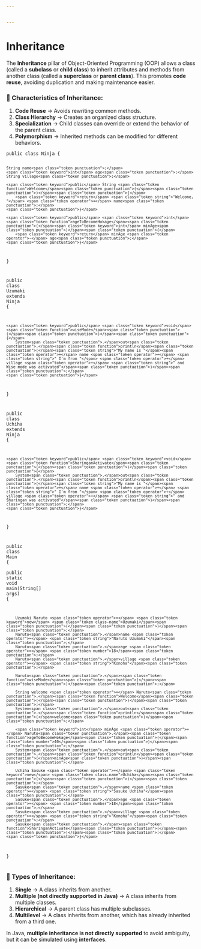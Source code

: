 ```yaml
---


---
```


<h1 id="inheritance">Inheritance</h1>
<p>The <strong>Inheritance</strong> pillar of Object-Oriented Programming (OOP) allows a class (called a <strong>subclass</strong> or <strong>child class</strong>) to inherit attributes and methods from another class (called a <strong>superclass</strong> or <strong>parent class</strong>). This promotes <strong>code reuse</strong>, avoiding duplication and making maintenance easier.</p>
<h3 id="🔹-characteristics-of-inheritance">🔹 Characteristics of Inheritance:</h3>
<ol>
<li><strong>Code Reuse</strong> → Avoids rewriting common methods.</li>
<li><strong>Class Hierarchy</strong> → Creates an organized class structure.</li>
<li><strong>Specialization</strong> → Child classes can override or extend the behavior of the parent class.</li>
<li><strong>Polymorphism</strong> → Inherited methods can be modified for different behaviors.</li>
</ol>
<pre class=" language-java"><code class="prism  language-java"><span class="token keyword">public</span> <span class="token keyword">class</span> <span class="token class-name">Ninja</span> <span class="token punctuation">{</span>  
  
    String name<span class="token punctuation">;</span>  
    <span class="token keyword">int</span> age<span class="token punctuation">;</span>  
    String village<span class="token punctuation">;</span>  
  
    <span class="token keyword">public</span> String <span class="token function">Welcome</span><span class="token punctuation">(</span><span class="token punctuation">)</span><span class="token punctuation">{</span>  
        <span class="token keyword">return</span> <span class="token string">"Welcome, "</span> <span class="token operator">+</span> name<span class="token punctuation">;</span>  
    <span class="token punctuation">}</span>  
  
    <span class="token keyword">public</span> <span class="token keyword">int</span> <span class="token function">ageToBecomeHokage</span><span class="token punctuation">(</span><span class="token keyword">int</span> minAge<span class="token punctuation">)</span><span class="token punctuation">{</span>  
        <span class="token keyword">return</span> minAge <span class="token operator">-</span> age<span class="token punctuation">;</span>  
    <span class="token punctuation">}</span>  
<span class="token punctuation">}</span>

<span class="token keyword">public</span> <span class="token keyword">class</span> <span class="token class-name">Uzumaki</span> <span class="token keyword">extends</span> <span class="token class-name">Ninja</span> <span class="token punctuation">{</span>  
  
    <span class="token keyword">public</span> <span class="token keyword">void</span> <span class="token function">wiseMode</span><span class="token punctuation">(</span><span class="token punctuation">)</span><span class="token punctuation">{</span>  
        System<span class="token punctuation">.</span>out<span class="token punctuation">.</span><span class="token function">println</span><span class="token punctuation">(</span><span class="token string">"My name is "</span><span class="token operator">+</span> name <span class="token operator">+</span> <span class="token string">" I'm from "</span> <span class="token operator">+</span> village <span class="token operator">+</span> <span class="token string">" and Wise mode was activated"</span><span class="token punctuation">)</span><span class="token punctuation">;</span>  
    <span class="token punctuation">}</span>  
<span class="token punctuation">}</span>

<span class="token keyword">public</span> <span class="token keyword">class</span> <span class="token class-name">Uchiha</span> <span class="token keyword">extends</span> <span class="token class-name">Ninja</span> <span class="token punctuation">{</span>  
  
    <span class="token keyword">public</span> <span class="token keyword">void</span> <span class="token function">SharinganActivate</span><span class="token punctuation">(</span><span class="token punctuation">)</span><span class="token punctuation">{</span>  
        System<span class="token punctuation">.</span>out<span class="token punctuation">.</span><span class="token function">println</span><span class="token punctuation">(</span><span class="token string">"My name is "</span><span class="token operator">+</span> name <span class="token operator">+</span> <span class="token string">" I'm from "</span> <span class="token operator">+</span> village <span class="token operator">+</span> <span class="token string">" and Sharingan was activated"</span><span class="token punctuation">)</span><span class="token punctuation">;</span>  
    <span class="token punctuation">}</span>  
<span class="token punctuation">}</span>


<span class="token keyword">public</span> <span class="token keyword">class</span> <span class="token class-name">Main</span> <span class="token punctuation">{</span>  
    <span class="token keyword">public</span> <span class="token keyword">static</span> <span class="token keyword">void</span> <span class="token function">main</span><span class="token punctuation">(</span>String<span class="token punctuation">[</span><span class="token punctuation">]</span> args<span class="token punctuation">)</span> <span class="token punctuation">{</span>  
  
        Uzumaki Naruto <span class="token operator">=</span> <span class="token keyword">new</span> <span class="token class-name">Uzumaki</span><span class="token punctuation">(</span><span class="token punctuation">)</span><span class="token punctuation">;</span>  
        Naruto<span class="token punctuation">.</span>name <span class="token operator">=</span> <span class="token string">"Naruto Uzumaki"</span><span class="token punctuation">;</span>  
        Naruto<span class="token punctuation">.</span>age <span class="token operator">=</span> <span class="token number">18</span><span class="token punctuation">;</span>  
        Naruto<span class="token punctuation">.</span>village <span class="token operator">=</span> <span class="token string">"Konoha"</span><span class="token punctuation">;</span>  
  
        Naruto<span class="token punctuation">.</span><span class="token function">wiseMode</span><span class="token punctuation">(</span><span class="token punctuation">)</span><span class="token punctuation">;</span>  
  
        String welcome <span class="token operator">=</span> Naruto<span class="token punctuation">.</span><span class="token function">Welcome</span><span class="token punctuation">(</span><span class="token punctuation">)</span><span class="token punctuation">;</span>  
        System<span class="token punctuation">.</span>out<span class="token punctuation">.</span><span class="token function">println</span><span class="token punctuation">(</span>welcome<span class="token punctuation">)</span><span class="token punctuation">;</span>  
  
        <span class="token keyword">int</span> minAge <span class="token operator">=</span> Naruto<span class="token punctuation">.</span><span class="token function">ageToBecomeHokage</span><span class="token punctuation">(</span><span class="token number">40</span><span class="token punctuation">)</span><span class="token punctuation">;</span>  
        System<span class="token punctuation">.</span>out<span class="token punctuation">.</span><span class="token function">println</span><span class="token punctuation">(</span>minAge<span class="token punctuation">)</span><span class="token punctuation">;</span>  
  
        Uchiha Sasuke <span class="token operator">=</span> <span class="token keyword">new</span> <span class="token class-name">Uchiha</span><span class="token punctuation">(</span><span class="token punctuation">)</span><span class="token punctuation">;</span>  
        Sasuke<span class="token punctuation">.</span>name <span class="token operator">=</span> <span class="token string">"Sasuke Uchiha"</span><span class="token punctuation">;</span>  
        Sasuke<span class="token punctuation">.</span>age <span class="token operator">=</span> <span class="token number">18</span><span class="token punctuation">;</span>  
        Sasuke<span class="token punctuation">.</span>village <span class="token operator">=</span> <span class="token string">"Konoha"</span><span class="token punctuation">;</span>  
        Sasuke<span class="token punctuation">.</span><span class="token function">SharinganActivate</span><span class="token punctuation">(</span><span class="token punctuation">)</span><span class="token punctuation">;</span>  
    <span class="token punctuation">}</span>  
<span class="token punctuation">}</span>
</code></pre>
<h3 id="🔹-types-of-inheritance">🔹 Types of Inheritance:</h3>
<ol>
<li><strong>Single</strong> → A class inherits from another.</li>
<li><strong>Multiple (not directly supported in Java)</strong> → A class inherits from multiple classes.</li>
<li><strong>Hierarchical</strong> → A parent class has multiple subclasses.</li>
<li><strong>Multilevel</strong> → A class inherits from another, which has already inherited from a third one.</li>
</ol>
<p>In Java, <strong>multiple inheritance is not directly supported</strong> to avoid ambiguity, but it can be simulated using <strong>interfaces</strong>.</p>

